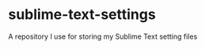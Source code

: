 sublime-text-settings
=====================

A repository I use for storing my Sublime Text setting files
